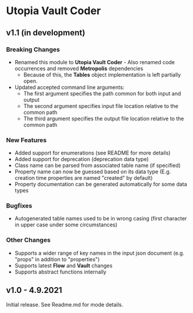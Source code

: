 # Utopia Vault Coder

## v1.1 (in development)
### Breaking Changes
- Renamed this module to **Utopia Vault Coder** - Also renamed code occurrences and removed **Metropolis** dependencies
  - Because of this, the **Tables** object implementation is left partially open.
- Updated accepted command line arguments:
  - The first argument specifies the path common for both input and output
  - The second argument specifies input file location relative to the common path
  - The third argument specifies the output file location relative to the common path
### New Features
- Added support for enumerations (see README for more details)
- Added support for deprecation (deprecation data type)
- Class name can be parsed from associated table name (if specified)
- Property name can now be guessed based on its data type (E.g. creation time properties are named "created" by default)
- Property documentation can be generated automatically for some data types
### Bugfixes
- Autogenerated table names used to be in wrong casing (first character in upper case under some circumstances)
### Other Changes
- Supports a wider range of key names in the input json document (e.g. "props" in addition to "properties")
- Supports latest **Flow** and **Vault** changes
- Supports abstract functions internally

## v1.0 - 4.9.2021
Initial release. See Readme.md for mode details.